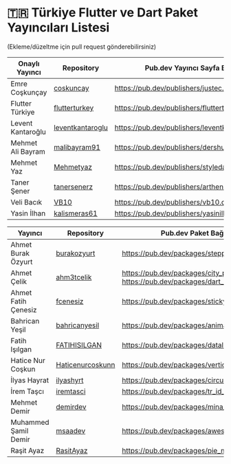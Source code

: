 # 🇹🇷 Türkiye Flutter ve Dart Paket Yayıncıları Listesi

(Ekleme/düzeltme için pull request gönderebilirsiniz)

Onaylı Yayıncı | Repository | Pub.dev Yayıncı Sayfa Bağlantısı
--- | --- | --- 
Emre Coşkunçay| [coskuncay](https://github.com/coskuncay)| https://pub.dev/publishers/justec.dev/packages
Flutter Türkiye | [flutterturkey](https://github.com/flutterturkey) | https://pub.dev/publishers/flutterturkiye.org/
Levent Kantaroğlu | [leventkantaroglu](https://github.com/leventkantaroglu) | https://pub.dev/publishers/leventkantaroglu.com/
Mehmet Ali Bayram | [malibayram91](https://github.com/malibayram91) | https://pub.dev/publishers/dershub.com/
Mehmet Yaz | [Mehmetyaz](https://github.com/Mehmetyaz) | https://pub.dev/publishers/styledart.dev/packages
Taner Şener | [tanersenerz](https://github.com/tanersenerz)  | https://pub.dev/publishers/arthenica.com/
Veli Bacık | [VB10](https://github.com/VB10) | https://pub.dev/publishers/vb10.dev/
Yasin İlhan | [kalismeras61](github.com/kalismeras61/) | https://pub.dev/publishers/yasinilhan.com/packages

Yayıncı | Repository |Pub.dev Paket Bağlantısı
--- | --- | --- 
Ahmet Burak Özyurt | [burakozyurt](https://github.com/burakozyurt/) | https://pub.dev/packages/stepper_counter_swipe
Ahmet Çelik | [ahm3tcelik](https://github.com/ahm3tcelik) | https://pub.dev/packages/city_picker_from_map https://pub.dev/packages/dart_writer
Ahmet Fatih Çenesiz | [fcenesiz](https://github.com/fcenesiz) | https://pub.dev/packages/sticky_grid_view
Bahrican Yeşil | [bahricanyesil](https://github.com/bahricanyesil/) | https://pub.dev/packages/animated_login
Fatih Işılgan | [FATIHISILGAN](https://github.com/FATIHISILGAN/) | https://pub.dev/packages/datalib
Hatice Nur Coşkun | [Haticenurcoskunn](https://github.com/Haticenurcoskunn/) | https://pub.dev/packages/vertical_listtile
İlyas Hayrat | [ilyashyrt](https://github.com/ilyashyrt) | https://pub.dev/packages/circular_textfield 
İrem Taşcı | [iremtasci](https://github.com/iremtasci) | https://pub.dev/packages/tr_id_scanner 
Mehmet Demir | [demirdev](https://github.com/demirdev) | https://pub.dev/packages/mina_reader
Muhammed Şamil Demir | [msaadev](https://github.com/msaadev) | https://pub.dev/packages/awesome_stepper
Raşit Ayaz | [RasitAyaz](https://github.com/RasitAyaz) | https://pub.dev/packages/pie_menu

